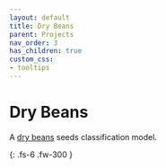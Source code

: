 ```yaml
---
layout: default
title: Dry Beans
parent: Projects
nav_order: 3
has_children: true
custom_css:
- tooltips
---
```


# Dry Beans

A [dry beans](https://archive.ics.uci.edu/ml/datasets/Dry+Bean+Dataset) seeds classification model.

{: .fs-6 .fw-300 }

<br>
